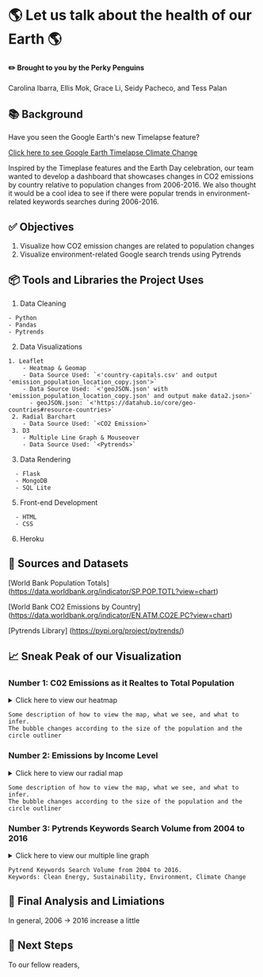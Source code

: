 # :earth_americas: Let us talk about the health of our Earth :earth_americas:

#### :pencil2:  Brought to you by the Perky Penguins 
Carolina Ibarra, Ellis Mok, Grace Li, Seidy Pacheco, and Tess Palan

## :books: Background
Have you seen the Google Earth's new Timelapse feature?

[Click here to see Google Earth Timelapse Climate Change](https://www.ecowatch.com/google-earth-timelapse-climate-change-2652595487.html)

Inspired by the Timeplase features and the Earth Day celebration, our team wanted to develop a dashboard that showcases changes in CO2 emissions by country relative to population changes from 2006-2016. We also thought it would be a cool idea to see if there were popular trends in environment-related keywords searches during 2006-2016. 

## :white_check_mark: Objectives
1. Visualize how CO2 emission changes are related to population changes
2. Visualize environment-related Google search trends using Pytrends

## :package: Tools and Libraries the Project Uses
1. Data Cleaning

```
- Python
- Pandas
- Pytrends
```

2. Data Visualizations

```
1. Leaflet
    - Heatmap & Geomap
    - Data Source Used: `<'country-capitals.csv' and output 'emission_population_location_copy.json'>` 
    - Data Source Used: `<'geoJSON.json' with 'emission_population_location_copy.json' and output make data2.json>` 
      - geoJSON.json: `<'https://datahub.io/core/geo-countries#resource-countries>` 
 2. Radial Barchart
    - Data Source Used: `<CO2 Emission>`
 3. D3
    - Multiple Line Graph & Mouseover 
    - Data Source Used: `<Pytrends>`
```
 
3. Data Rendering

```
  - Flask
  - MongoDB
  - SQL Lite
```

5. Front-end Development

```
  - HTML
  - CSS
```

6. Heroku


## :open_file_folder: Sources and Datasets 
[World Bank Population Totals] (https://data.worldbank.org/indicator/SP.POP.TOTL?view=chart)

[World Bank CO2 Emissions by Country] (https://data.worldbank.org/indicator/EN.ATM.CO2E.PC?view=chart)

[Pytrends Library] (https://pypi.org/project/pytrends/)

## :chart_with_upwards_trend: Sneak Peak of our Visualization
### Number 1: C02 Emissions as it Realtes to Total Population 
<details>
<summary>Click here to view our heatmap</summary>
    
![Alt Text](https://media.giphy.com/media/vFKqnCdLPNOKc/giphy.gif)
 
</details>

```
Some description of how to view the map, what we see, and what to infer. 
The bubble changes according to the size of the population and the circle outliner 
```

### Number 2: Emissions by Income Level
<details>
<summary>Click here to view our radial map</summary>

 ![image](https://user-images.githubusercontent.com/75353991/117095612-a6daa000-ad1b-11eb-8dec-dfdef4b9176a.png)
 
</details>

```
Some description of how to view the map, what we see, and what to infer. 
The bubble changes according to the size of the population and the circle outliner 
```

### Number 3: Pytrends Keywords Search Volume from 2004 to 2016
<details>
<summary>Click here to view our multiple line graph</summary>

<img width="350" alt="Screen Shot 2021-05-06 at 11 01 40 PM" src="https://user-images.githubusercontent.com/74644774/117405500-9adc1300-aec0-11eb-9192-e9745f6ac23a.png">
 
</details>


```
Pytrend Keywords Search Volume from 2004 to 2016.
Keywords: Clean Energy, Sustainability, Environment, Climate Change 
```

## :gift: Final Analysis and Limiations
In general, 2006 -> 2016 increase a little 

## :star_struck: Next Steps
To our fellow readers, 

